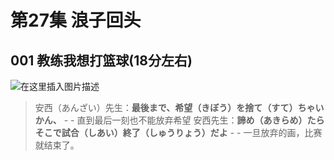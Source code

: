 # 第27集 浪子回头

## 001 教练我想打篮球(18分左右)

![在这里插入图片描述](https://img-blog.csdnimg.cn/b68ebd37616a447ead657370b44102c3.png)

>安西（あんざい）先生：**最後まで、希望（きぼう）を捨て（すて）ちゃいかん、** - - 直到最后一刻也不能放弃希望
>安西先生：**諦め（あきらめ）たら　そこで試合（しあい）終了（しゅうりょう）だよ** - - 一旦放弃的画，比赛就结束了。






